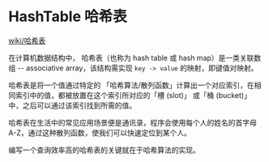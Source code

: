 # HashTable 哈希表

[wiki/哈希表](https://zh.wikipedia.org/wiki/%E5%93%88%E5%B8%8C%E8%A1%A8)

在计算机数据结构中， 哈希表（也称为 hash table 或 hash map）是一类关联数组 -- associative array，该结构需实现 `key -> value` 的映射，即键值对映射。

哈希表是将一个值通过特定的 「哈希算法/散列函数」计算出一个对应索引，在相同索引中的值，都被放置在这个索引所对应的「槽 (slot)」 或「桶 (bucket)」 中，之后可以通过该索引找到所需的值。

哈希表在生活中的常见应用场景便是通讯录，程序会使用每个人的姓名的首字母 A-Z，通过这种散列函数，使我们可以快速定位到某个人。

编写一个查询效率高的哈希表的关键就在于哈希算法的实现。
